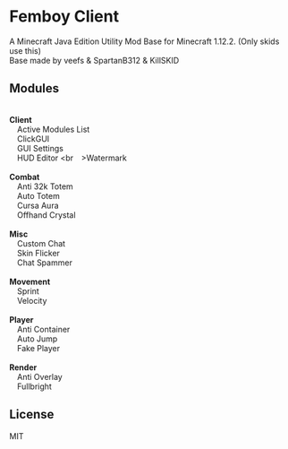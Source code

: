 # Femboy Client
A Minecraft Java Edition Utility Mod Base for Minecraft 1.12.2. (Only skids use this)
<br>Base made by veefs & SpartanB312 & KillSKID

## Modules
<br><strong>Client</strong>
<br>&emsp;Active Modules List
<br>&emsp;ClickGUI
<br>&emsp;GUI Settings
<br>&emsp;HUD Editor
<br&emsp;>Watermark
<br>
<br><strong>Combat</strong>
<br>&emsp;Anti 32k Totem
<br>&emsp;Auto Totem
<br>&emsp;Cursa Aura
<br>&emsp;Offhand Crystal
<br>
<br><strong>Misc</strong>
<br>&emsp;Custom Chat
<br>&emsp;Skin Flicker
<br>&emsp;Chat Spammer
<br>
<br><strong>Movement</strong>
<br>&emsp;Sprint
<br>&emsp;Velocity
<br>
<br><strong>Player</strong>
<br>&emsp;Anti Container
<br>&emsp;Auto Jump
<br>&emsp;Fake Player
<br>
<br><strong>Render</strong>
<br>&emsp;Anti Overlay
<br>&emsp;Fullbright
<br>


## License
MIT
